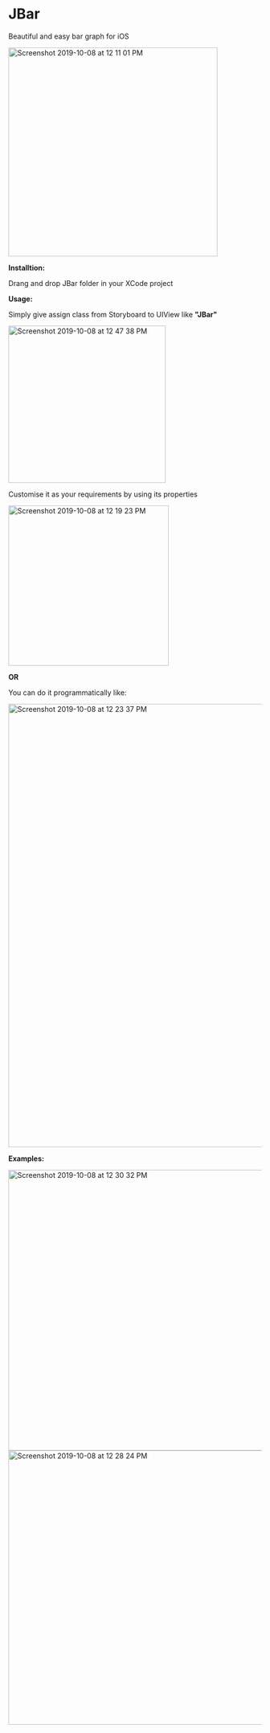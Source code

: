 # JBar

Beautiful and easy bar graph for iOS


<img width="416" alt="Screenshot 2019-10-08 at 12 11 01 PM" src="https://user-images.githubusercontent.com/16849127/66367906-d226cd00-e9c8-11e9-8ee3-e89ad22f768b.png">


**Installtion:**


 Drang and drop JBar folder in your XCode project
 
**Usage:**


Simply give assign class from Storyboard to UIView like **"JBar"**

<img width="313" alt="Screenshot 2019-10-08 at 12 47 38 PM" src="https://user-images.githubusercontent.com/16849127/66368188-da333c80-e9c9-11e9-9270-7e23025be915.png">

Customise it as your requirements by using its properties


<img width="319" alt="Screenshot 2019-10-08 at 12 19 23 PM" src="https://user-images.githubusercontent.com/16849127/66368245-1a92ba80-e9ca-11e9-9541-d4ae84489c58.png">

 **OR**
  
  You can do it programmatically like:


<img width="883" alt="Screenshot 2019-10-08 at 12 23 37 PM" src="https://user-images.githubusercontent.com/16849127/66368293-4dd54980-e9ca-11e9-81e5-7e2adc8b3101.png">

**Examples:**


<img width="559" alt="Screenshot 2019-10-08 at 12 30 32 PM" src="https://user-images.githubusercontent.com/16849127/66368338-81b06f00-e9ca-11e9-952e-14f0f9ce40cf.png">


<img width="546" alt="Screenshot 2019-10-08 at 12 28 24 PM" src="https://user-images.githubusercontent.com/16849127/66368379-a7d60f00-e9ca-11e9-9cd3-f084476e2c15.png">

